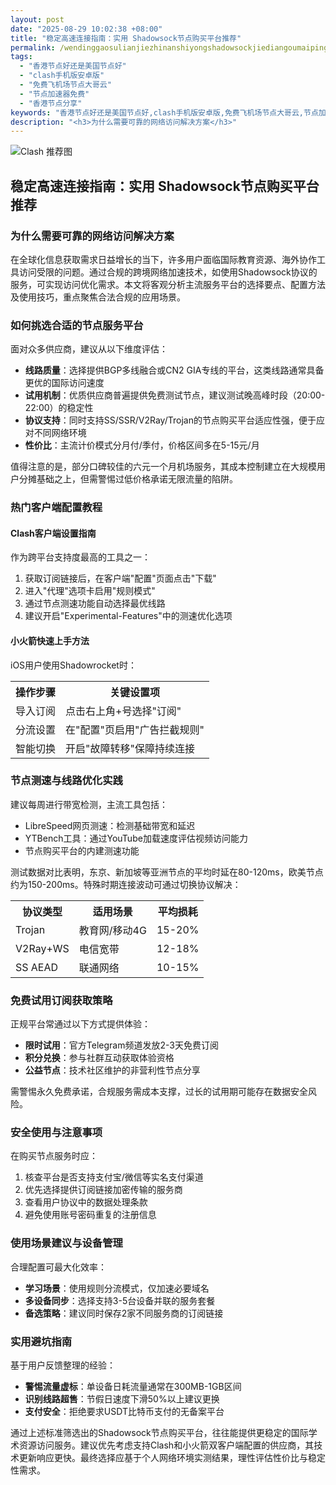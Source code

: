 ```yaml
---
layout: post
date: "2025-08-29 10:02:38 +08:00"
title: "稳定高速连接指南：实用 Shadowsock节点购买平台推荐"
permalink: /wendinggaosulianjiezhinanshiyongshadowsockjiediangoumaipingtaituijian/
tags:
  - "香港节点好还是美国节点好"
  - "clash手机版安卓版"
  - "免费飞机场节点大哥云"
  - "节点加速器免费"
  - "香港节点分享"
keywords: "香港节点好还是美国节点好,clash手机版安卓版,免费飞机场节点大哥云,节点加速器免费,香港节点分享"
description: "<h3>为什么需要可靠的网络访问解决方案</h3>"
---
```


![Clash 推荐图](https://clashjd.github.io/assets/img/稳定订阅机场推荐.png)

## 稳定高速连接指南：实用 Shadowsock节点购买平台推荐

<h3>为什么需要可靠的网络访问解决方案</h3>
<p>在全球化信息获取需求日益增长的当下，许多用户面临国际教育资源、海外协作工具访问受限的问题。通过合规的跨境网络加速技术，如使用Shadowsock协议的服务，可实现访问优化需求。本文将客观分析主流服务平台的选择要点、配置方法及使用技巧，重点聚焦合法合规的应用场景。</p>
<h3>如何挑选合适的节点服务平台</h3>
<p>面对众多供应商，建议从以下维度评估：</p>
<ul>
<li><strong>线路质量</strong>：选择提供BGP多线融合或CN2 GIA专线的平台，这类线路通常具备更优的国际访问速度</li>
<li><strong>试用机制</strong>：优质供应商普遍提供免费测试节点，建议测试晚高峰时段（20:00-22:00）的稳定性</li>
<li><strong>协议支持</strong>：同时支持SS/SSR/V2Ray/Trojan的节点购买平台适应性强，便于应对不同网络环境</li>
<li><strong>性价比</strong>：主流计价模式分月付/季付，价格区间多在5-15元/月</li>
</ul>
<p>值得注意的是，部分口碑较佳的六元一个月机场服务，其成本控制建立在大规模用户分摊基础之上，但需警惕过低价格承诺无限流量的陷阱。</p>
<h3>热门客户端配置教程</h3>
<h4>Clash客户端设置指南</h4>
<p>作为跨平台支持度最高的工具之一：</p>
<ol>
<li>获取订阅链接后，在客户端"配置"页面点击"下载"</li>
<li>进入"代理"选项卡启用"规则模式"</li>
<li>通过节点测速功能自动选择最优线路</li>
<li>建议开启"Experimental-Features"中的测速优化选项</li>
</ol>
<h4>小火箭快速上手方法</h4>
<p>iOS用户使用Shadowrocket时：</p>
<table>
<tr>
<th>操作步骤</th>
<th>关键设置项</th>
</tr>
<tr>
<td>导入订阅</td>
<td>点击右上角+号选择"订阅"</td>
</tr>
<tr>
<td>分流设置</td>
<td>在"配置"页启用"广告拦截规则"</td>
</tr>
<tr>
<td>智能切换</td>
<td>开启"故障转移"保障持续连接</td>
</tr>
</table>
<h3>节点测速与线路优化实践</h3>
<p>建议每周进行带宽检测，主流工具包括：</p>
<ul>
<li>LibreSpeed网页测速：检测基础带宽和延迟</li>
<li>YTBench工具：通过YouTube加载速度评估视频访问能力</li>
<li>节点购买平台的内建测速功能</li>
</ul>
<p>测试数据对比表明，东京、新加坡等亚洲节点的平均时延在80-120ms，欧美节点约为150-200ms。特殊时期连接波动可通过切换协议解决：</p>
<table>
<tr>
<th>协议类型</th>
<th>适用场景</th>
<th>平均损耗</th>
</tr>
<tr>
<td>Trojan</td>
<td>教育网/移动4G</td>
<td>15-20%</td>
</tr>
<tr>
<td>V2Ray+WS</td>
<td>电信宽带</td>
<td>12-18%</td>
</tr>
<tr>
<td>SS AEAD</td>
<td>联通网络</td>
<td>10-15%</td>
</tr>
</table>
<h3>免费试用订阅获取策略</h3>
<p>正规平台常通过以下方式提供体验：</p>
<ul>
<li><strong>限时试用</strong>：官方Telegram频道发放2-3天免费订阅</li>
<li><strong>积分兑换</strong>：参与社群互动获取体验资格</li>
<li><strong>公益节点</strong>：技术社区维护的非营利性节点分享</li>
</ul>
<p>需警惕永久免费承诺，合规服务需成本支撑，过长的试用期可能存在数据安全风险。</p>
<h3>安全使用与注意事项</h3>
<p>在购买节点服务时应：</p>
<ol>
<li>核查平台是否支持支付宝/微信等实名支付渠道</li>
<li>优先选择提供订阅链接加密传输的服务商</li>
<li>查看用户协议中的数据处理条款</li>
<li>避免使用账号密码重复的注册信息</li>
</ol>
<h3>使用场景建议与设备管理</h3>
<p>合理配置可最大化效率：</p>
<ul>
<li><strong>学习场景</strong>：使用规则分流模式，仅加速必要域名</li>
<li><strong>多设备同步</strong>：选择支持3-5台设备并联的服务套餐</li>
<li><strong>备选策略</strong>：建议同时保存2家不同服务商的订阅链接</li>
</ul>
<h3>实用避坑指南</h3>
<p>基于用户反馈整理的经验：</p>
<ul>
<li><strong>警惕流量虚标</strong>：单设备日耗流量通常在300MB-1GB区间</li>
<li><strong>识别线路超售</strong>：节假日速度下滑50%以上建议更换</li>
<li><strong>支付安全</strong>：拒绝要求USDT比特币支付的无备案平台</li>
</ul>
<p>通过上述标准筛选出的Shadowsock节点购买平台，往往能提供更稳定的国际学术资源访问服务。建议优先考虑支持Clash和小火箭双客户端配置的供应商，其技术更新响应更快。最终选择应基于个人网络环境实测结果，理性评估性价比与稳定性需求。</p>